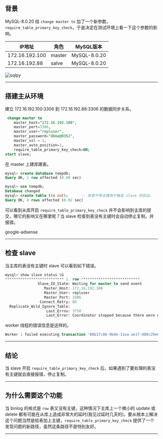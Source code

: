 ## 背景
MySQL-8.0.20 给 `change master to` 加了一个新参数，`require_table_primary_key_check`，于是决定在测试环境上看一下这个参数的影响。

|**IP地址**|**角色**|**MySQL版本**|
|---------|--------|----|
|172.16.192.100| master |MySQL-8.0.20|
|172.16.192.88 | salve  |MySQL-8.0.20|

![sqlpy](static/2020-24/sqlpy-primary.jpg)


---

## 搭建主从环境
建立 172.16.192.100:3306 到  172.16.192.88:3306 的数据同步关系。
```sql
 change master to 
    master_host="172.16.192.100",
    master_port=3306,
    master_user="repluser",
    master_password="dbma@0352",
    master_ssl = 1,
    master_auto_position=1,
    require_table_primary_key_check=ON;
start slave;
```
在 master 上建库建表。
```sql
mysql> create database tempdb;                                                                   
Query OK, 1 row affected (0.00 sec)

mysql> use tempdb;                                                                               
Database changed
mysql> create table t(x int);      -- 故意不带主键用于触发 slave 的验证。                                                              
Query OK, 0 rows affected (0.02 sec)
```
可以看到从库开启 `require_table_primary_key_check` 并不会影响到主库的提交，哪它的影响又在哪里呢？当 slave 检查到表没有主键时会自动停止复制，并报错。

google-adsense

---

## 检查 slave 
当主库的表没有主键时 slave 可以看到如下错误。
```sql
mysql> show slave status \G
*************************** 1. row ***************************
               Slave_IO_State: Waiting for master to send event
                  Master_Host: 172.16.192.100
                  Master_User: repluser
                  Master_Port: 3306
                Connect_Retry: 60
  Replicate_Wild_Ignore_Table: 
                   Last_Errno: 3750
                   Last_Error: Coordinator stopped because there were error(s) in the worker(s). The most recent failure being: Worker 1 failed executing transaction '08b17c86-9bde-11ea-ae1f-000c29e0ca28:2' at master log mysql-bin.000002, end_log_pos 517. See error log and/or performance_schema.replication_applier_status_by_worker table for more details about this failure or others, if any.
```
worker 线程的错误信息是这样的。
```sql
Worker 1 failed executing transaction '08b17c86-9bde-11ea-ae1f-000c29e0ca28:2' at master log mysql-bin.000002, end_log_pos 517; Error 'Unable to create or change a table without a primary key, when the system variable 'sql_require_primary_key' is set. Add a primary key to the table or unset this variable to avoid this message. Note that tables without a primary key can cause performance problems in row-based replication, so please consult your DBA before changing this setting.' on query. Default database: 'tempdb'. Query: 'create table t(x int)' 
```

---

## 结论
当 slave 开启 `require_table_primary_key_check` 后，如果遇到了要处理的表没有主键就会直接报错，停止复制。

---

## 为什么需要这个功能
当 binlog 的格式是 `row` 表又没有主键，这种情况下主库上一个微小的 update 或 delete 都有可能在从库上造成非常大的延时(我见过延时几天的)。要从根本上解决这个问题当然是给表加上主键，`require_table_primary_key_check` 提供了一个发现问题的新路径，虽然这条路径不是特别友好。

---













